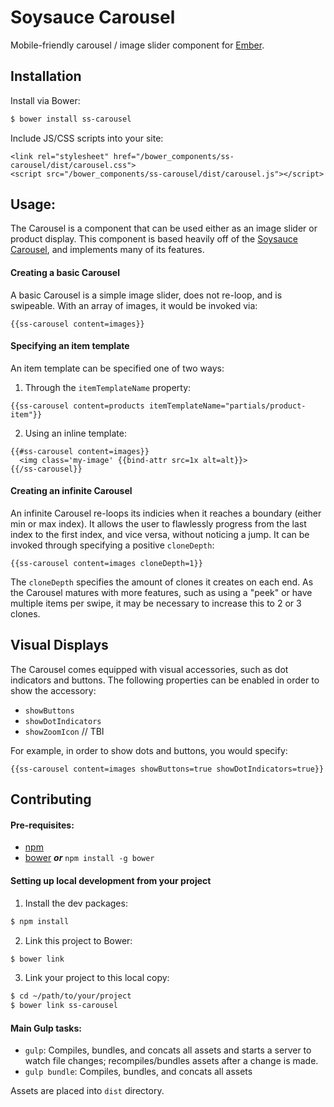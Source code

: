 # Soysauce Carousel

Mobile-friendly carousel / image slider component for [Ember](http://emberjs.com/).

## Installation

Install via Bower:
```sh
$ bower install ss-carousel
```

Include JS/CSS scripts into your site:
```
<link rel="stylesheet" href="/bower_components/ss-carousel/dist/carousel.css">
<script src="/bower_components/ss-carousel/dist/carousel.js"></script>
```

## Usage:
The Carousel is a component that can be used either as an image slider
or product display. This component is based heavily off of the [Soysauce Carousel](http://www.soysaucejs.com/#!/api/carousel/intro),
and implements many of its features.

#### Creating a basic Carousel

A basic Carousel is a simple image slider, does not re-loop, and is swipeable.
With an array of images, it would be invoked via:

```
{{ss-carousel content=images}}
```

#### Specifying an item template

An item template can be specified one of two ways:

1) Through the `itemTemplateName` property:

```
{{ss-carousel content=products itemTemplateName="partials/product-item"}}
```

2) Using an inline template:

```
{{#ss-carousel content=images}}
  <img class='my-image' {{bind-attr src=1x alt=alt}}>
{{/ss-carousel}}
```

#### Creating an infinite Carousel

An infinite Carousel re-loops its indicies when it reaches a boundary (either min or max index). It allows the user
to flawlessly progress from the last index to the first index, and vice versa, without
noticing a jump. It can be invoked through specifying a positive `cloneDepth`:

```
{{ss-carousel content=images cloneDepth=1}}
```

The `cloneDepth` specifies the amount of clones it creates on each end. As the Carousel matures
with more features, such as using a "peek" or have multiple items per swipe, it may be necessary
to increase this to 2 or 3 clones.

## Visual Displays

The Carousel comes equipped with visual accessories, such as dot indicators and buttons.
The following properties can be enabled in order to show the accessory:

* `showButtons`
* `showDotIndicators`
* `showZoomIcon` // TBI

For example, in order to show dots and buttons, you would specify:
```
{{ss-carousel content=images showButtons=true showDotIndicators=true}}
```

## Contributing

#### Pre-requisites:
* [npm](http://nodejs.org/download/)
* [bower](http://bower.io/) ***or*** `npm install -g bower`

#### Setting up local development from your project
1) Install the dev packages:
```sh
$ npm install
```

2) Link this project to Bower:
```sh
$ bower link
```

3) Link your project to this local copy:
```sh
$ cd ~/path/to/your/project
$ bower link ss-carousel
```

#### Main Gulp tasks:
* `gulp`: Compiles, bundles, and concats all assets and starts a server to watch file changes; recompiles/bundles assets after a change is made.
* `gulp bundle`: Compiles, bundles, and concats all assets

Assets are placed into `dist` directory.
